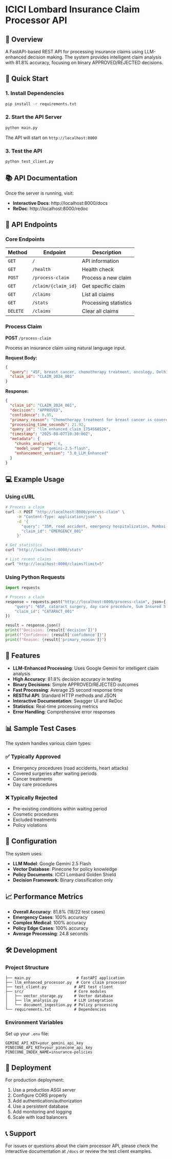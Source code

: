 # ICICI Lombard Insurance Claim Processor API

## 🏥 Overview

A FastAPI-based REST API for processing insurance claims using LLM-enhanced decision making. The system provides intelligent claim analysis with 81.8% accuracy, focusing on binary APPROVED/REJECTED decisions.

## 🚀 Quick Start

### 1. Install Dependencies

```bash
pip install -r requirements.txt
```

### 2. Start the API Server

```bash
python main.py
```

The API will start on `http://localhost:8000`

### 3. Test the API

```bash
python test_client.py
```

## 📚 API Documentation

Once the server is running, visit:
- **Interactive Docs**: http://localhost:8000/docs
- **ReDoc**: http://localhost:8000/redoc

## 🔗 API Endpoints

### Core Endpoints

| Method | Endpoint | Description |
|--------|----------|-------------|
| `GET` | `/` | API information |
| `GET` | `/health` | Health check |
| `POST` | `/process-claim` | Process a new claim |
| `GET` | `/claim/{claim_id}` | Get specific claim |
| `GET` | `/claims` | List all claims |
| `GET` | `/stats` | Processing statistics |
| `DELETE` | `/claims` | Clear all claims |

### Process Claim

**POST** `/process-claim`

Process an insurance claim using natural language input.

**Request Body:**
```json
{
  "query": "45F, breast cancer, chemotherapy treatment, oncology, Delhi, Sum Insured 15 lakhs, 2-year policy",
  "claim_id": "CLAIM_2024_001"
}
```

**Response:**
```json
{
  "claim_id": "CLAIM_2024_001",
  "decision": "APPROVED",
  "confidence": 0.95,
  "primary_reason": "Chemotherapy treatment for breast cancer is covered as a modern treatment/therapeutic procedure.",
  "processing_time_seconds": 21.92,
  "query_id": "llm_enhanced_claim_1754568526",
  "timestamp": "2025-08-07T10:30:00Z",
  "metadata": {
    "chunks_analyzed": 6,
    "model_used": "gemini-2.5-flash",
    "enhancement_version": "3.0_LLM_Enhanced"
  }
}
```

## 💻 Example Usage

### Using cURL

```bash
# Process a claim
curl -X POST "http://localhost:8000/process-claim" \
     -H "Content-Type: application/json" \
     -d '{
       "query": "35M, road accident, emergency hospitalization, Mumbai, Sum Insured 5 lakhs, 6-month policy",
       "claim_id": "EMERGENCY_001"
     }'

# Get statistics
curl "http://localhost:8000/stats"

# List recent claims
curl "http://localhost:8000/claims?limit=5"
```

### Using Python Requests

```python
import requests

# Process a claim
response = requests.post("http://localhost:8000/process-claim", json={
    "query": "65F, cataract surgery, day care procedure, Sum Insured 5 lakhs, 2-year policy",
    "claim_id": "CATARACT_001"
})

result = response.json()
print(f"Decision: {result['decision']}")
print(f"Confidence: {result['confidence']}")
print(f"Reason: {result['primary_reason']}")
```

## 🎯 Features

- **LLM-Enhanced Processing**: Uses Google Gemini for intelligent claim analysis
- **High Accuracy**: 81.8% decision accuracy in testing
- **Binary Decisions**: Simple APPROVED/REJECTED outcomes
- **Fast Processing**: Average 25 second response time
- **RESTful API**: Standard HTTP methods and JSON
- **Interactive Documentation**: Swagger UI and ReDoc
- **Statistics**: Real-time processing metrics
- **Error Handling**: Comprehensive error responses

## 📊 Sample Test Cases

The system handles various claim types:

### ✅ Typically Approved
- Emergency procedures (road accidents, heart attacks)
- Covered surgeries after waiting periods
- Cancer treatments
- Day care procedures

### ❌ Typically Rejected
- Pre-existing conditions within waiting period
- Cosmetic procedures
- Excluded treatments
- Policy violations

## 🔧 Configuration

The system uses:
- **LLM Model**: Google Gemini 2.5 Flash
- **Vector Database**: Pinecone for policy knowledge
- **Policy Documents**: ICICI Lombard Golden Shield
- **Decision Framework**: Binary classification only

## 📈 Performance Metrics

- **Overall Accuracy**: 81.8% (18/22 test cases)
- **Emergency Cases**: 100% accuracy
- **Complex Medical**: 100% accuracy
- **Policy Edge Cases**: 100% accuracy
- **Average Processing**: 24.8 seconds

## 🛠️ Development

### Project Structure
```
├── main.py                    # FastAPI application
├── llm_enhanced_processor.py  # Core claim processor
├── test_client.py            # API test client
├── src/                      # Core modules
│   ├── vector_storage.py     # Vector database
│   ├── llm_analysis.py       # LLM integration
│   └── document_ingestion.py # Policy processing
└── requirements.txt          # Dependencies
```

### Environment Variables
Set up your `.env` file:
```
GEMINI_API_KEY=your_gemini_api_key
PINECONE_API_KEY=your_pinecone_api_key
PINECONE_INDEX_NAME=insurance-policies
```

## 🚀 Deployment

For production deployment:

1. Use a production ASGI server
2. Configure CORS properly
3. Add authentication/authorization
4. Use a persistent database
5. Add monitoring and logging
6. Scale with load balancers

## 📞 Support

For issues or questions about the claim processor API, please check the interactive documentation at `/docs` or review the test client examples.

